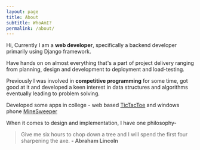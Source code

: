 ```yaml
---
layout: page
title: About
subtitle: WhoAmI?
permalink: /about/
---
```


Hi, Currently I am a **web developer**, specifically a backend developer primarily using Django framework.

Have hands on on almost everything that's a part of project delivery ranging from planning, design and development to deployment and load-testing.

Previously I was involved in **competitive programming** for some time, got good at it and developed a keen interest in data structures and algorithms eventually leading to problem solving.

Developed some apps in college - web based [TicTacToe](http://unbeatablettt.appspot.com/) and windows phone [MineSweeper](https://www.microsoft.com/en-in/store/p/minesweeper/9nblggh08wmv)

When it comes to design and implementation, I have one philosophy-
> Give me six hours to chop down a tree and I will spend the first four sharpening the axe. **- Abraham Lincoln**

